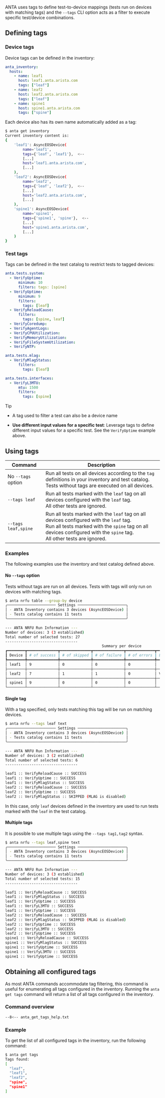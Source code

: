 <!--
  ~ Copyright (c) 2023-2025 Arista Networks, Inc.
  ~ Use of this source code is governed by the Apache License 2.0
  ~ that can be found in the LICENSE file.
  -->

ANTA uses tags to define test-to-device mappings (tests run on devices with matching tags) and the `--tags` CLI option acts as a filter to execute specific test/device combinations.

## Defining tags

### Device tags

Device tags can be defined in the inventory:

```yaml
anta_inventory:
  hosts:
    - name: leaf1
      host: leaf1.anta.arista.com
      tags: ["leaf"]
    - name: leaf2
      host: leaf2.anta.arista.com
      tags: ["leaf"]
    - name: spine1
      host: spine1.anta.arista.com
      tags: ["spine"]
```

Each device also has its own name automatically added as a tag:

```bash
$ anta get inventory
Current inventory content is:
{
    'leaf1': AsyncEOSDevice(
        name='leaf1',
        tags={'leaf', 'leaf1'},  <--
        [...]
        host='leaf1.anta.arista.com',
        [...]
    ),
    'leaf2': AsyncEOSDevice(
        name='leaf2',
        tags={'leaf', 'leaf2'},  <--
        [...]
        host='leaf2.anta.arista.com',
        [...]
    ),
    'spine1': AsyncEOSDevice(
        name='spine1',
        tags={'spine1', 'spine'},  <--
        [...]
        host='spine1.anta.arista.com',
        [...]
    )
}
```

### Test tags

Tags can be defined in the test catalog to restrict tests to tagged devices:

```yaml
anta.tests.system:
  - VerifyUptime:
      minimum: 10
      filters: tags: [spine]
  - VerifyUptime:
      minimum: 9
      filters:
        tags: [leaf]
  - VerifyReloadCause:
      filters:
        tags: [spine, leaf]
  - VerifyCoredump:
  - VerifyAgentLogs:
  - VerifyCPUUtilization:
  - VerifyMemoryUtilization:
  - VerifyFileSystemUtilization:
  - VerifyNTP:

anta.tests.mlag:
  - VerifyMlagStatus:
      filters:
        tags: [leaf]

anta.tests.interfaces:
  - VerifyL3MTU:
      mtu: 1500
      filters:
        tags: [spine]
```

> [!TIP]
>
> - A tag used to filter a test can also be a device name
>
> - **Use different input values for a specific test**: Leverage tags to define different input values for a specific test. See the `VerifyUptime` example above.

## Using tags

| Command | Description |
| ------- | ----------- |
| No `--tags` option | Run all tests on all devices according to the `tag` definitions in your inventory and test catalog.<br/> Tests without tags are executed on all devices. |
| `--tags leaf` | Run all tests marked with the `leaf` tag on all devices configured with the `leaf` tag.<br/> All other tests are ignored. |
| `--tags leaf,spine` | Run all tests marked with the `leaf` tag on all devices configured with the `leaf` tag.<br/>Run all tests marked with the `spine` tag on all devices configured with the `spine` tag.<br/> All other tests are ignored. |

### Examples

The following examples use the inventory and test catalog defined above.

#### No `--tags` option

Tests without tags are run on all devices.
Tests with tags will only run on devices with matching tags.

```bash
$ anta nrfu table --group-by device
╭────────────────────── Settings ──────────────────────╮
│ - ANTA Inventory contains 3 devices (AsyncEOSDevice) │
│ - Tests catalog contains 11 tests                    │
╰──────────────────────────────────────────────────────╯

--- ANTA NRFU Run Information ---
Number of devices: 3 (3 established)
Total number of selected tests: 27
---------------------------------
                                            Summary per device
┏━━━━━━━━┳━━━━━━━━━━━━━━┳━━━━━━━━━━━━━━┳━━━━━━━━━━━━━━┳━━━━━━━━━━━━━┳━━━━━━━━━━━━━━━━━━━━━━━━━━━━━━━━━━━━┓
┃ Device ┃ # of success ┃ # of skipped ┃ # of failure ┃ # of errors ┃ List of failed or error test cases ┃
┡━━━━━━━━╇━━━━━━━━━━━━━━╇━━━━━━━━━━━━━━╇━━━━━━━━━━━━━━╇━━━━━━━━━━━━━╇━━━━━━━━━━━━━━━━━━━━━━━━━━━━━━━━━━━━┩
│ leaf1  │ 9            │ 0            │ 0            │ 0           │                                    │
├────────┼──────────────┼──────────────┼──────────────┼─────────────┼────────────────────────────────────┤
│ leaf2  │ 7            │ 1            │ 1            │ 0           │ VerifyAgentLogs                    │
├────────┼──────────────┼──────────────┼──────────────┼─────────────┼────────────────────────────────────┤
│ spine1 │ 9            │ 0            │ 0            │ 0           │                                    │
└────────┴──────────────┴──────────────┴──────────────┴─────────────┴────────────────────────────────────┘
```

#### Single tag

With a tag specified, only tests matching this tag will be run on matching devices.

```bash
$ anta nrfu --tags leaf text
╭────────────────────── Settings ──────────────────────╮
│ - ANTA Inventory contains 3 devices (AsyncEOSDevice) │
│ - Tests catalog contains 11 tests                    │
╰──────────────────────────────────────────────────────╯

--- ANTA NRFU Run Information ---
Number of devices: 3 (2 established)
Total number of selected tests: 6
---------------------------------

leaf1 :: VerifyReloadCause :: SUCCESS
leaf1 :: VerifyUptime :: SUCCESS
leaf1 :: VerifyMlagStatus :: SUCCESS
leaf2 :: VerifyReloadCause :: SUCCESS
leaf2 :: VerifyUptime :: SUCCESS
leaf2 :: VerifyMlagStatus :: SKIPPED (MLAG is disabled)
```

In this case, only `leaf` devices defined in the inventory are used to run tests marked with the `leaf` in the test catalog.

#### Multiple tags

It is possible to use multiple tags using the `--tags tag1,tag2` syntax.

```bash
$ anta nrfu --tags leaf,spine text
╭────────────────────── Settings ──────────────────────╮
│ - ANTA Inventory contains 3 devices (AsyncEOSDevice) │
│ - Tests catalog contains 11 tests                    │
╰──────────────────────────────────────────────────────╯

--- ANTA NRFU Run Information ---
Number of devices: 3 (3 established)
Total number of selected tests: 15
---------------------------------

leaf1 :: VerifyReloadCause :: SUCCESS
leaf1 :: VerifyMlagStatus :: SUCCESS
leaf1 :: VerifyUptime :: SUCCESS
leaf1 :: VerifyL3MTU :: SUCCESS
leaf1 :: VerifyUptime :: SUCCESS
leaf2 :: VerifyReloadCause :: SUCCESS
leaf2 :: VerifyMlagStatus :: SKIPPED (MLAG is disabled)
leaf2 :: VerifyUptime :: SUCCESS
leaf2 :: VerifyL3MTU :: SUCCESS
leaf2 :: VerifyUptime :: SUCCESS
spine1 :: VerifyReloadCause :: SUCCESS
spine1 :: VerifyMlagStatus :: SUCCESS
spine1 :: VerifyUptime :: SUCCESS
spine1 :: VerifyL3MTU :: SUCCESS
spine1 :: VerifyUptime :: SUCCESS
```

## Obtaining all configured tags

As most ANTA commands accommodate tag filtering, this command is useful for enumerating all tags configured in the inventory. Running the `anta get tags` command will return a list of all tags configured in the inventory.

### Command overview

```bash
--8<-- anta_get_tags_help.txt
```

### Example

To get the list of all configured tags in the inventory, run the following command:

```bash
$ anta get tags
Tags found:
[
  "leaf",
  "leaf1",
  "leaf2",
  "spine",
  "spine1"
]
```
